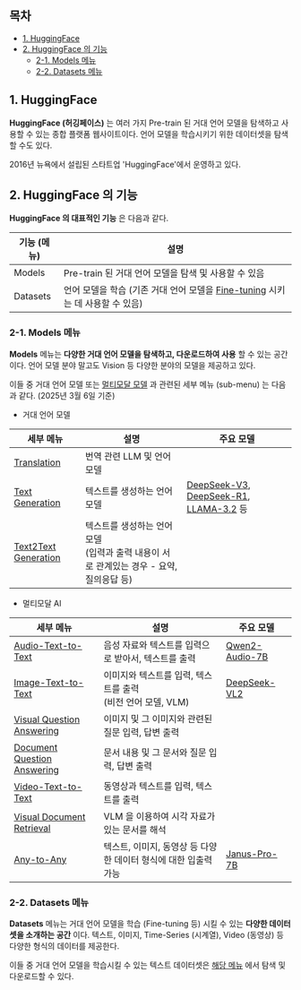 ## 목차

* [1. HuggingFace](#1-huggingface)
* [2. HuggingFace 의 기능](#2-huggingface-의-기능)
  * [2-1. Models 메뉴](#2-1-models-메뉴)
  * [2-2. Datasets 메뉴](#2-2-datasets-메뉴)

## 1. HuggingFace

**HuggingFace (허깅페이스)** 는 여러 가지 Pre-train 된 거대 언어 모델을 탐색하고 사용할 수 있는 종합 플랫폼 웹사이트이다. 언어 모델을 학습시키기 위한 데이터셋을 탐색할 수도 있다.

2016년 뉴욕에서 설립된 스타트업 'HuggingFace'에서 운영하고 있다.

## 2. HuggingFace 의 기능

**HuggingFace 의 대표적인 기능** 은 다음과 같다.

| 기능 (메뉴)  | 설명                                                                           |
|----------|------------------------------------------------------------------------------|
| Models   | Pre-train 된 거대 언어 모델을 탐색 및 사용할 수 있음                                          |
| Datasets | 언어 모델을 학습 (기존 거대 언어 모델을 [Fine-tuning](LLM_기초_Fine_Tuning.md) 시키는 데 사용할 수 있음) |

### 2-1. Models 메뉴

**Models** 메뉴는 **다양한 거대 언어 모델을 탐색하고, 다운로드하여 사용** 할 수 있는 공간이다. 언어 모델 분야 말고도 Vision 등 다양한 분야의 모델을 제공하고 있다.

이들 중 거대 언어 모델 또는 [멀티모달 모델](../../Others/Others_Multi%20Modal%20AI.md) 과 관련된 세부 메뉴 (sub-menu) 는 다음과 같다. (2025년 3월 6일 기준)

* 거대 언어 모델

| 세부 메뉴                                                                                                 | 설명                                                      | 주요 모델                                                                                                                                                                                                |
|-------------------------------------------------------------------------------------------------------|---------------------------------------------------------|------------------------------------------------------------------------------------------------------------------------------------------------------------------------------------------------------|
| [Translation](https://huggingface.co/models?pipeline_tag=translation&sort=trending)                   | 번역 관련 LLM 및 언어 모델                                       |                                                                                                                                                                                                      |
| [Text Generation](https://huggingface.co/models?pipeline_tag=text-generation&sort=trending)           | 텍스트를 생성하는 언어 모델                                         | [DeepSeek-V3](https://huggingface.co/deepseek-ai/DeepSeek-V3), [DeepSeek-R1](https://huggingface.co/deepseek-ai/DeepSeek-R1), [LLAMA-3.2](https://huggingface.co/meta-llama/Llama-3.2-3B-Instruct) 등 |
| [Text2Text Generation](https://huggingface.co/models?pipeline_tag=text2text-generation&sort=trending) | 텍스트를 생성하는 언어 모델<br>(입력과 출력 내용이 서로 관계있는 경우 - 요약, 질의응답 등) |                                                                                                                                                                                                      |

* 멀티모달 AI

| 세부 메뉴                                                                                                               | 설명                                       | 주요 모델                                                           |
|---------------------------------------------------------------------------------------------------------------------|------------------------------------------|-----------------------------------------------------------------|
| [Audio-Text-to-Text](https://huggingface.co/models?pipeline_tag=audio-text-to-text&sort=trending)                   | 음성 자료와 텍스트를 입력으로 받아서, 텍스트를 출력            | [Qwen2-Audio-7B](https://huggingface.co/Qwen/Qwen2-Audio-7B)    |
| [Image-Text-to-Text](https://huggingface.co/models?pipeline_tag=image-text-to-text&sort=trending)                   | 이미지와 텍스트를 입력, 텍스트를 출력<br>(비전 언어 모델, VLM) | [DeepSeek-VL2](https://huggingface.co/deepseek-ai/deepseek-vl2) |
| [Visual Question Answering](https://huggingface.co/models?pipeline_tag=visual-question-answering&sort=trending)     | 이미지 및 그 이미지와 관련된 질문 입력, 답변 출력            |                                                                 |
| [Document Question Answering](https://huggingface.co/models?pipeline_tag=document-question-answering&sort=trending) | 문서 내용 및 그 문서와 질문 입력, 답변 출력               |                                                                 |
| [Video-Text-to-Text](https://huggingface.co/models?pipeline_tag=video-text-to-text&sort=trending)                   | 동영상과 텍스트를 입력, 텍스트를 출력                    |                                                                 |
| [Visual Document Retrieval](https://huggingface.co/models?pipeline_tag=visual-document-retrieval&sort=trending)     | VLM 을 이용하여 시각 자료가 있는 문서를 해석              |                                                                 |
| [Any-to-Any](https://huggingface.co/models?pipeline_tag=any-to-any&sort=trending)                                   | 텍스트, 이미지, 동영상 등 다양한 데이터 형식에 대한 입출력 가능    | [Janus-Pro-7B](https://huggingface.co/deepseek-ai/Janus-Pro-7B) |

### 2-2. Datasets 메뉴

**Datasets** 메뉴는 거대 언어 모델을 학습 (Fine-tuning 등) 시킬 수 있는 **다양한 데이터셋을 소개하는 공간** 이다. 텍스트, 이미지, Time-Series (시계열), Video (동영상) 등 다양한 형식의 데이터를 제공한다.

이들 중 거대 언어 모델을 학습시킬 수 있는 텍스트 데이터셋은 [해당 메뉴](https://huggingface.co/datasets?modality=modality:text&sort=trending) 에서 탐색 및 다운로드할 수 있다.